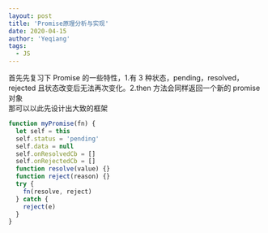 ```yaml
---
layout: post
title: 'Promise原理分析与实现'
date: 2020-04-15
author: 'Yeqiang'
tags:
  - JS
---
```


首先先复习下 Promise 的一些特性，1.有 3 种状态，pending，resolved，rejected 且状态改变后无法再次变化。2.then 方法会同样返回一个新的 promise 对象  
那可以以此先设计出大致的框架

```js
function myPromise(fn) {
  let self = this
  self.status = 'pending'
  self.data = null
  self.onResolvedCb = []
  self.onRejectedCb = []
  function resolve(value) {}
  function reject(reason) {}
  try {
    fn(resolve, reject)
  } catch {
    reject(e)
  }
}
```
